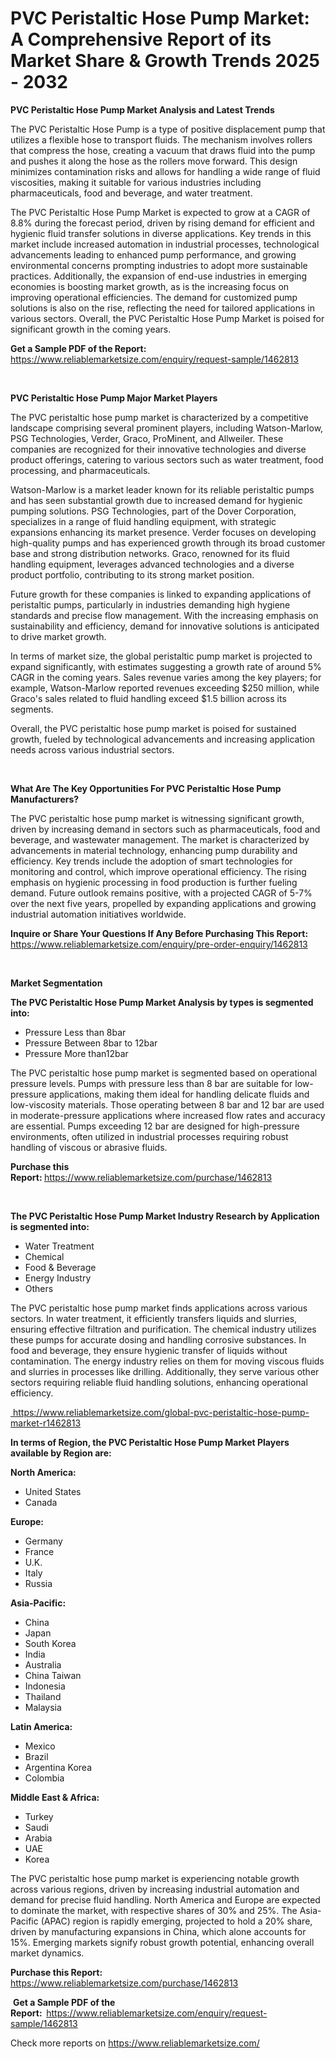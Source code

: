 <p><h1>PVC Peristaltic Hose Pump Market: A Comprehensive Report of its Market Share & Growth Trends 2025 - 2032</h1></p><p><strong>PVC Peristaltic Hose Pump Market Analysis and Latest Trends</strong></p>
<p><p>The PVC Peristaltic Hose Pump is a type of positive displacement pump that utilizes a flexible hose to transport fluids. The mechanism involves rollers that compress the hose, creating a vacuum that draws fluid into the pump and pushes it along the hose as the rollers move forward. This design minimizes contamination risks and allows for handling a wide range of fluid viscosities, making it suitable for various industries including pharmaceuticals, food and beverage, and water treatment.</p><p>The PVC Peristaltic Hose Pump Market is expected to grow at a CAGR of 8.8% during the forecast period, driven by rising demand for efficient and hygienic fluid transfer solutions in diverse applications. Key trends in this market include increased automation in industrial processes, technological advancements leading to enhanced pump performance, and growing environmental concerns prompting industries to adopt more sustainable practices. Additionally, the expansion of end-use industries in emerging economies is boosting market growth, as is the increasing focus on improving operational efficiencies. The demand for customized pump solutions is also on the rise, reflecting the need for tailored applications in various sectors. Overall, the PVC Peristaltic Hose Pump Market is poised for significant growth in the coming years.</p></p>
<p><strong>Get a Sample PDF of the Report:&nbsp;</strong> <a href="https://www.reliablemarketsize.com/enquiry/request-sample/1462813?utm_campaign=2302&utm_medium=2&utm_source=Github&utm_content=ia&utm_term=27022025&utm_id=pvc-peristaltic-hose-pump">https://www.reliablemarketsize.com/enquiry/request-sample/1462813</a></p>
<p>&nbsp;</p>
<p><strong>PVC Peristaltic Hose Pump Major Market Players</strong></p>
<p><p>The PVC peristaltic hose pump market is characterized by a competitive landscape comprising several prominent players, including Watson-Marlow, PSG Technologies, Verder, Graco, ProMinent, and Allweiler. These companies are recognized for their innovative technologies and diverse product offerings, catering to various sectors such as water treatment, food processing, and pharmaceuticals.</p><p>Watson-Marlow is a market leader known for its reliable peristaltic pumps and has seen substantial growth due to increased demand for hygienic pumping solutions. PSG Technologies, part of the Dover Corporation, specializes in a range of fluid handling equipment, with strategic expansions enhancing its market presence. Verder focuses on developing high-quality pumps and has experienced growth through its broad customer base and strong distribution networks. Graco, renowned for its fluid handling equipment, leverages advanced technologies and a diverse product portfolio, contributing to its strong market position.</p><p>Future growth for these companies is linked to expanding applications of peristaltic pumps, particularly in industries demanding high hygiene standards and precise flow management. With the increasing emphasis on sustainability and efficiency, demand for innovative solutions is anticipated to drive market growth.</p><p>In terms of market size, the global peristaltic pump market is projected to expand significantly, with estimates suggesting a growth rate of around 5% CAGR in the coming years. Sales revenue varies among the key players; for example, Watson-Marlow reported revenues exceeding $250 million, while Graco's sales related to fluid handling exceed $1.5 billion across its segments.</p><p>Overall, the PVC peristaltic hose pump market is poised for sustained growth, fueled by technological advancements and increasing application needs across various industrial sectors.</p></p>
<p>&nbsp;</p>
<p><strong>What Are The Key Opportunities For PVC Peristaltic Hose Pump Manufacturers?</strong></p>
<p><p>The PVC peristaltic hose pump market is witnessing significant growth, driven by increasing demand in sectors such as pharmaceuticals, food and beverage, and wastewater management. The market is characterized by advancements in material technology, enhancing pump durability and efficiency. Key trends include the adoption of smart technologies for monitoring and control, which improve operational efficiency. The rising emphasis on hygienic processing in food production is further fueling demand. Future outlook remains positive, with a projected CAGR of 5-7% over the next five years, propelled by expanding applications and growing industrial automation initiatives worldwide.</p></p>
<p><strong>Inquire or Share Your Questions If Any Before Purchasing This Report:</strong> <a href="https://www.reliablemarketsize.com/enquiry/pre-order-enquiry/1462813?utm_campaign=2302&utm_medium=2&utm_source=Github&utm_content=ia&utm_term=27022025&utm_id=pvc-peristaltic-hose-pump">https://www.reliablemarketsize.com/enquiry/pre-order-enquiry/1462813</a></p>
<p>&nbsp;</p>
<p><strong>Market Segmentation</strong></p>
<p><strong>The PVC Peristaltic Hose Pump Market Analysis by types is segmented into:</strong></p>
<p><ul><li>Pressure Less than 8bar</li><li>Pressure Between 8bar to 12bar</li><li>Pressure More than12bar</li></ul></p>
<p><p>The PVC peristaltic hose pump market is segmented based on operational pressure levels. Pumps with pressure less than 8 bar are suitable for low-pressure applications, making them ideal for handling delicate fluids and low-viscosity materials. Those operating between 8 bar and 12 bar are used in moderate-pressure applications where increased flow rates and accuracy are essential. Pumps exceeding 12 bar are designed for high-pressure environments, often utilized in industrial processes requiring robust handling of viscous or abrasive fluids.</p></p>
<p><strong>Purchase this Report:&nbsp;</strong><a href="https://www.reliablemarketsize.com/purchase/1462813?utm_campaign=2302&utm_medium=2&utm_source=Github&utm_content=ia&utm_term=27022025&utm_id=pvc-peristaltic-hose-pump">https://www.reliablemarketsize.com/purchase/1462813</a></p>
<p>&nbsp;</p>
<p><strong>The PVC Peristaltic Hose Pump Market Industry Research by Application is segmented into:</strong></p>
<p><ul><li>Water Treatment</li><li>Chemical</li><li>Food & Beverage</li><li>Energy Industry</li><li>Others</li></ul></p>
<p><p>The PVC peristaltic hose pump market finds applications across various sectors. In water treatment, it efficiently transfers liquids and slurries, ensuring effective filtration and purification. The chemical industry utilizes these pumps for accurate dosing and handling corrosive substances. In food and beverage, they ensure hygienic transfer of liquids without contamination. The energy industry relies on them for moving viscous fluids and slurries in processes like drilling. Additionally, they serve various other sectors requiring reliable fluid handling solutions, enhancing operational efficiency.</p></p>
<p><a href="https://www.reliablemarketsize.com/global-pvc-peristaltic-hose-pump-market-r1462813?utm_campaign=2302&utm_medium=2&utm_source=Github&utm_content=ia&utm_term=27022025&utm_id=pvc-peristaltic-hose-pump">&nbsp;https://www.reliablemarketsize.com/global-pvc-peristaltic-hose-pump-market-r1462813</a></p>
<p><strong>In terms of Region, the PVC Peristaltic Hose Pump Market Players available by Region are:</strong></p>
<p>
    <p> <strong> North America: </strong>
        <ul>
            <li>United States</li>
            <li>Canada</li>
        </ul>
        </p> 
    <p> <strong> Europe: </strong>
        <ul>
            <li>Germany</li>
            <li>France</li>
            <li>U.K.</li>
            <li>Italy</li>
            <li>Russia</li>
        </ul>
        </p> 
    <p> <strong> Asia-Pacific: </strong>
        <ul>
            <li>China</li>
            <li>Japan</li>
            <li>South Korea</li>
            <li>India</li>
            <li>Australia</li>
            <li>China Taiwan</li>
            <li>Indonesia</li>
            <li>Thailand</li>
            <li>Malaysia</li>
        </ul>
        </p> 
    <p> <strong> Latin America: </strong>
        <ul>
            <li>Mexico</li>
            <li>Brazil</li>
            <li>Argentina Korea</li>
            <li>Colombia</li>
        </ul>
        </p> 
    <p> <strong> Middle East & Africa: </strong>
        <ul>
            <li>Turkey</li>
            <li>Saudi</li>
            <li>Arabia</li>
            <li>UAE</li>
            <li>Korea</li>
        </ul>
    </p>
    </p>
<p><p>The PVC peristaltic hose pump market is experiencing notable growth across various regions, driven by increasing industrial automation and demand for precise fluid handling. North America and Europe are expected to dominate the market, with respective shares of 30% and 25%. The Asia-Pacific (APAC) region is rapidly emerging, projected to hold a 20% share, driven by manufacturing expansions in China, which alone accounts for 15%. Emerging markets signify robust growth potential, enhancing overall market dynamics.</p></p>
<p><strong>Purchase this Report: </strong><a href="https://www.reliablemarketsize.com/purchase/1462813?utm_campaign=2302&utm_medium=2&utm_source=Github&utm_content=ia&utm_term=27022025&utm_id=pvc-peristaltic-hose-pump">https://www.reliablemarketsize.com/purchase/1462813</a></p>
<p>&nbsp;<strong>Get a Sample PDF of the Report:&nbsp;&nbsp;</strong><a href="https://www.reliablemarketsize.com/enquiry/request-sample/1462813?utm_campaign=2302&utm_medium=2&utm_source=Github&utm_content=ia&utm_term=27022025&utm_id=pvc-peristaltic-hose-pump">https://www.reliablemarketsize.com/enquiry/request-sample/1462813</a></p>
<p><strong></strong></p>
<p>Check more reports on <a href="https://www.reliablemarketsize.com/?utm_campaign=2302&utm_medium=2&utm_source=Github&utm_content=ia&utm_term=27022025&utm_id=pvc-peristaltic-hose-pump">https://www.reliablemarketsize.com/</a></p>